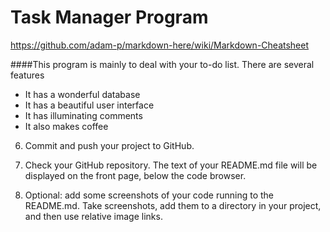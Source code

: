 Task Manager Program
====================

https://github.com/adam-p/markdown-here/wiki/Markdown-Cheatsheet

####This program is mainly to deal with your to-do list. There are several features 

* It has a wonderful database
* It has a beautiful user interface
* It has illuminating comments
* It also makes coffee
6. Commit and push your project to GitHub. 

7. Check your GitHub repository. The text of your README.md file will be displayed on the front page, below the code browser. 

8. Optional: add some screenshots of your code running to the README.md.   Take screenshots, add them to a directory in your project, and then use relative image links. 